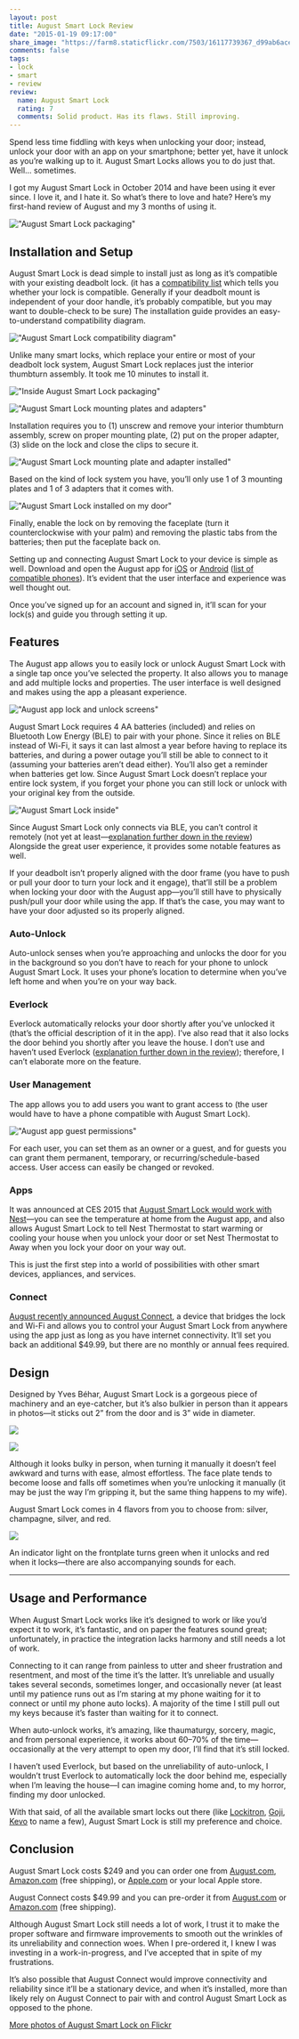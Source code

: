 ```yaml
---
layout: post
title: August Smart Lock Review
date: "2015-01-19 09:17:00"
share_image: "https://farm8.staticflickr.com/7503/16117739367_d99ab6ace8_c.jpg"
comments: false
tags:
- lock
- smart
- review
review:
  name: August Smart Lock
  rating: 7
  comments: Solid product. Has its flaws. Still improving.
---
```


Spend less time fiddling with keys when unlocking your door; instead, unlock your door with an app on your smartphone; better yet, have it unlock as you’re walking up to it. August Smart Locks allows you to do just that. Well... sometimes.

<!--more-->

I got my August Smart Lock in October 2014 and have been using it ever since. I love it, and I hate it. So what’s there to love and hate? Here’s my first-hand review of August and my 3 months of using it.

!["August Smart Lock packaging"](https://farm8.staticflickr.com/7558/16117741417_63cc970c1e_c.jpg)

## Installation and Setup

August Smart Lock is dead simple to install just as long as it’s compatible with your existing deadbolt lock. (it has a <a href="http://www.august.com/compatible-deadbolts.html" target="_blank">compatibility list</a> which tells you whether your lock is compatible. Generally if your deadbolt mount is independent of your door handle, it’s probably compatible, but you may want to double-check to be sure) The installation guide provides an easy-to-understand compatibility diagram.

!["August Smart Lock compatibility diagram"](https://farm8.staticflickr.com/7503/16116651080_5b07a3b6bf_c.jpg)

Unlike many smart locks, which replace your entire or most of your deadbolt lock system, August Smart Lock replaces just the interior thumbturn assembly. It took me 10 minutes to install it.

!["Inside August Smart Lock packaging"](https://farm8.staticflickr.com/7505/16117740817_fb6db0b4f5_c.jpg)

!["August Smart Lock mounting plates and adapters"](https://farm9.staticflickr.com/8584/16117441789_5a70b85dae_c.jpg)

Installation requires you to (1) unscrew and remove your interior thumbturn assembly, screw on proper mounting plate, (2) put on the proper adapter, (3) slide on the lock and close the clips to secure it.

!["August Smart Lock mounting plate and adapter installed"](https://farm9.staticflickr.com/8581/16302716062_bd6319e53e_c.jpg)

Based on the kind of lock system you have, you’ll only use 1 of 3 mounting plates and 1 of 3 adapters that it comes with.

!["August Smart Lock installed on my door"](https://farm9.staticflickr.com/8589/16117439229_10a1a59cfc_c.jpg)

Finally, enable the lock on by removing the faceplate (turn it counterclockwise with your palm) and removing the plastic tabs from the batteries; then put the faceplate back on.

Setting up and connecting August Smart Lock to your device is simple as well. Download and open the August app for <a href="https://itunes.apple.com/us/app/august-smart-lock/id648730592?mt=8" target="_blank">iOS</a> or <a href="https://play.google.com/store/apps/details?id=com.august.app&hl=en" target="_blank">Android</a> (<a href="http://august.com/phones" target="_blank">list of compatible phones</a>). It’s evident that the user interface and experience was well thought out.

Once you’ve signed up for an account and signed in, it’ll scan for your lock(s) and guide you through setting it up.

## Features

The August app allows you to easily lock or unlock August Smart Lock with a single tap once you’ve selected the property. It also allows you to manage and add multiple locks and properties. The user interface is well designed and makes using the app a pleasant experience.

!["August app lock and unlock screens"](https://farm9.staticflickr.com/8584/15691276443_4236e63e30_c.jpg)

August Smart Lock requires 4 AA batteries (included) and relies on Bluetooth Low Energy (BLE) to pair with your phone. Since it relies on BLE instead of Wi-Fi, it says it can last almost a year before having to replace its batteries, and during a power outage you’ll still be able to connect to it (assuming your batteries aren’t dead either). You’ll also get a reminder when batteries get low. Since August Smart Lock doesn’t replace your entire lock system, if you forget your phone you can still lock or unlock with your original key from the outside.

!["August Smart Lock inside"](https://farm8.staticflickr.com/7576/15681174534_0612a61ffe_c.jpg)

Since August Smart Lock only connects via BLE, you can’t control it remotely (not yet at least—<a href="#connect">explanation further down in the review</a>) Alongside the great user experience, it provides some notable features as well.

If your deadbolt isn’t properly aligned with the door frame (you have to push or pull your door to turn your lock and it engage), that’ll still be a problem when locking your door with the August app—you’ll still have to physically push/pull your door while using the app. If that’s the case, you may want to have your door adjusted so its properly aligned.

### Auto-Unlock

Auto-unlock senses when you’re approaching and unlocks the door for you in the background so you don’t have to reach for your phone to unlock August Smart Lock. It uses your phone’s location to determine when you’ve left home and when you’re on your way back.

### Everlock

Everlock automatically relocks your door shortly after you’ve unlocked it (that’s the official description of it in the app). I’ve also read that it also locks the door behind you shortly after you leave the house. I don’t use and haven’t used Everlock (<a href="#usage-and-performance">explanation further down in the review</a>); therefore, I can’t elaborate more on the feature.

### User Management

The app allows you to add users you want to grant access to (the user would have to have a phone compatible with August Smart Lock).

!["August app guest permissions"](https://farm8.staticflickr.com/7519/16285208566_28eb349051_c.jpg)

For each user, you can set them as an owner or a guest, and for guests you can grant them permanent, temporary, or recurring/schedule-based access. User access can easily be changed or revoked.

### Apps

It was announced at CES 2015 that <a href="https://nest.com/blog/2015/01/05/what-works-with-nest-at-CES/" target="_blank">August Smart Lock would work with Nest</a>—you can see the temperature at home from the August app, and also allows August Smart Lock to tell Nest Thermostat to start warming or cooling your house when you unlock your door or set Nest Thermostat to Away when you lock your door on your way out.

This is just the first step into a world of possibilities with other smart devices, appliances, and services.

### Connect

<a href="http://blog.august.com/2015/01/07/augustconnect/" target="_blank">August recently announced August Connect</a>, a device that bridges the lock and Wi-Fi and allows you to control your August Smart Lock from anywhere using the app just as long as you have internet connectivity. It’ll set you back an additional $49.99, but there are no monthly or annual fees required.

## Design

Designed by Yves Béhar, August Smart Lock is a gorgeous piece of machinery and an eye-catcher, but it’s also bulkier in person than it appears in photos—it sticks out 2” from the door and is 3” wide in diameter.

![](https://farm8.staticflickr.com/7503/16117739367_d99ab6ace8_c.jpg)

![](https://farm9.staticflickr.com/8616/16302719192_aa0b7c31ff_c.jpg)

Although it looks bulky in person, when turning it manually it doesn’t feel awkward and turns with ease, almost effortless. The face plate tends to become loose and falls off sometimes when you’re unlocking it manually (it may be just the way I’m gripping it, but the same thing happens to my wife).

August Smart Lock comes in 4 flavors from you to choose from: silver, champagne, silver, and red.

![](https://augusthomeinc.files.wordpress.com/2014/07/lock_colors2c_angled.jpg)

An indicator light on the frontplate turns green when it unlocks and red when it locks—there are also accompanying sounds for each.

---

## Usage and Performance

When August Smart Lock works like it’s designed to work or like you’d expect it to work, it’s fantastic, and on paper the features sound great; unfortunately, in practice the integration lacks harmony and still needs a lot of work.

Connecting to it can range from painless to utter and sheer frustration and resentment, and most of the time it’s the latter. It’s unreliable and usually takes several seconds, sometimes longer, and occasionally never (at least until my patience runs out as I’m staring at my phone waiting for it to connect or until my phone auto locks). A majority of the time I still pull out my keys because it’s faster than waiting for it to connect.

When auto-unlock works, it’s amazing, like thaumaturgy, sorcery, magic, and from personal experience, it works about 60–70% of the time—occasionally at the very attempt to open my door, I’ll find that it’s still locked.

I haven’t used Everlock, but based on the unreliability of auto-unlock, I wouldn’t trust Everlock to automatically lock the door behind me, especially when I’m leaving the house—I can imagine coming home and, to my horror, finding my door unlocked.

With that said, of all the available smart locks out there (like <a href="https://ockitron" target="_blank">Lockitron</a>, <a href="http://www.gojiaccess.com" target="_blank">Goji</a>, <a href="https://www.mykevo.com" target="_blank">Kevo</a> to name a few), August Smart Lock is still my preference and choice.

## Conclusion

August Smart Lock costs $249 and you can order one from <a href="http://august.com" target="_blank">August.com</a>, <a href="http://www.amazon.com/August-Smart-Lock-Bluetooth-Enabled/dp/B00OHY14CS/?tag=jonsuhcom-20" target="_blank">Amazon.com</a> (free shipping), or <a href="http://store.apple.com/us/product/HF6U2LL/A/august-smart-lock?fnode=0001050701" target="_blank">Apple.com</a> or your local Apple store.

August Connect costs $49.99 and you can pre-order it from <a href="http://august.com" target="_blank">August.com</a> or <a href="http://www.amazon.com/August-Connect-Secure-Remote-Access/dp/B00RPM6UZA/?tag=jonsuhcom-20" target="_blank">Amazon.com</a> (free shipping).

Although August Smart Lock still needs a lot of work, I trust it to make the proper software and firmware improvements to smooth out the wrinkles of its unreliability and connection woes. When I pre-ordered it, I knew I was investing in a work-in-progress, and I’ve accepted that in spite of my frustrations.

It’s also possible that August Connect would improve connectivity and reliability since it’ll be a stationary device, and when it’s installed, more than likely rely on August Connect to pair with and control August Smart Lock as opposed to the phone.

<a href="https://www.flickr.com/photos/jonsuhcom/sets/72157648020084853/" class="button" target="_blank">More photos of August Smart Lock on Flickr</a>